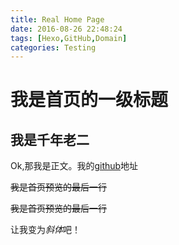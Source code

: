 ```yaml
---
title: Real Home Page
date: 2016-08-26 22:48:24
tags: [Hexo,GitHub,Domain]
categories: Testing
---
```


# 我是首页的一级标题 #

## 我是千年老二 ##

Ok,那我是正文。我的[github](https://github.com/hulog)地址

~~我是首页预览的最后一行~~

<!--more-->

~~我是首页预览的最后一行~~

让我变为*斜体*吧！

